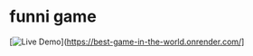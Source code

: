 # funni game
[![Live Demo](https://file.coffee/u/LK2_I3xYdAEPZoBLGmo7X.svg)](https://best-game-in-the-world.onrender.com/]
